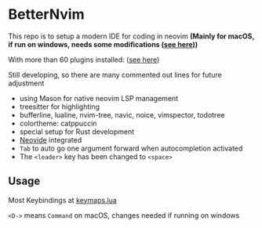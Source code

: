 # BetterNvim

This repo is to setup a modern IDE for coding in neovim **(Mainly for macOS, if run on windows, needs some modifications ([see here](https://github.com/ye-junzhe/BetterNvim/edit/master/README.md#usage)))**

With more than 60 plugins installed:
([see here](https://github.com/McF4r/Neovim_Config/blob/master/lua/Junzhe/plugins-setup.lua))

Still developing, so there are many commented out lines for future adjustment

- using Mason for native neovim LSP management
- treesitter for highlighting
- bufferline, lualine, nvim-tree, navic, noice, vimspector, todotree
- colortheme: catppuccin
- special setup for Rust development
- [Neovide](https://neovide.dev/) integrated
- `Tab` to auto go one argument forward when autocompletion activated
- The `<leader>` key has been changed to `<space>`

## Usage

Most Keybindings at [keymaps.lua](https://github.com/McF4r/Neovim_Config/blob/master/lua/Junzhe/core/keymaps.lua)

`<D->` means `Command` on macOS, changes needed if running on windows
